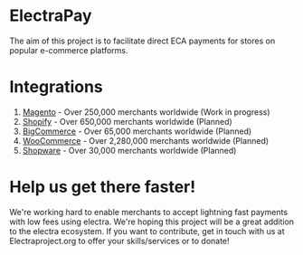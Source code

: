 # ElectraPay

The aim of this project is to facilitate direct ECA payments for stores on popular e-commerce platforms.

# Integrations

1. [Magento](https://magento.com/) - Over 250,000 merchants worldwide (Work in progress)
2. [Shopify](https://www.shopify.com.au/) - Over 650,000 merchants worldwide (Planned)
3. [BigCommerce](https://www.bigcommerce.com.au/) - Over 65,000 merchants worldwide (Planned)
4. [WooCommerce](https://woocommerce.com/) - Over 2,280,000 merchants worldwide (Planned)
5. [Shopware](https://shopware.com/) - Over 30,000 merchants worldwide (Planned)

# Help us get there faster!

We're working hard to enable merchants to accept lightning fast payments with low fees using electra. We're hoping this project will be a great addition to the electra ecosystem. If you want to contribute, get in touch with us at Electraproject.org to offer your skills/services or to donate!
